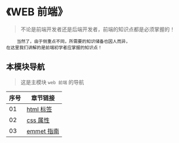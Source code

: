 # 《WEB 前端》

> 不论是前端开发者还是后端开发者，前端的知识点都是必须掌握的！

```text
    当然了，由于侧重点不同，所需要的知识储备也因人而异，
在这里我们讲解的是前端初学者应掌握的知识点！
```

## 本模块导航

> 这是主模块 `web 前端` 的导航

| 序号 | 章节链接                        |
| ---- | ------------------------------- |
| 01   | [html 标签](./01-html标签.md)   |
| 02   | [css 属性](./02-css属性.md)     |
| 03   | [emmet 指南](./02-emmet指南.md) |
